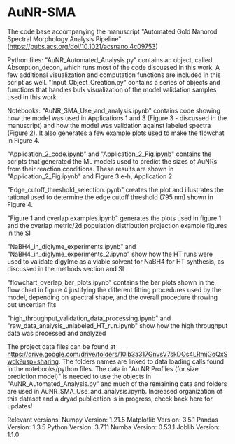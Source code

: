 # AuNR-SMA
The code base accompanying the manuscript "Automated Gold Nanorod Spectral Morphology Analysis Pipeline" (https://pubs.acs.org/doi/10.1021/acsnano.4c09753)

Python files: 
"AuNR_Automated_Analysis.py" contains an object, called Absorption_decon, which runs most of the code discussed in this work. A few additional visualization and computation functions are included in this script as well.
"Input_Object_Creation.py" contains a series of objects and functions that handles bulk visualization of the model validation samples used in this work. 

Notebooks:
"AuNR_SMA_Use_and_analysis.ipynb" contains code showing how the model was used in Applications 1 and 3 (Figure 3 - discussed in the manuscript) and how the model was validation against labeled spectra (Figure 2). 
It also generates a few example plots used to make the flowchat in Figure 4. 

"Application_2_code.ipynb" and "Application_2_Fig.ipynb" contains the scripts that generated the ML models used to predict the sizes of AuNRs from their reaction conditions. These results are shown in "Application_2_Fig.ipynb" and Figure 3 e-h, Application 2 

"Edge_cutoff_threshold_selection.ipynb" creates the plot and illustrates the rational used to determine the edge cutoff threshold (795 nm) shown in Figure 4. 

"Figure 1 and overlap examples.ipynb" generates the plots used in figure 1 and the overlap metric/2d population distribution projection example figures in the SI 

"NaBH4_in_diglyme_experiments.ipynb" and "NaBH4_in_diglyme_experiments_2.ipynb" show how the HT runs were used to validate digylme as a viable solvent for NaBH4 for HT synthesis, as discussed in the methods section and SI 

"flowchart_overlap_bar_plots.ipynb" contains the bar plots shown in the flow chart in figure 4 justifying the different fitting procedures used by the model, depending on spectral shape, and the overall procedure throwing out uncertian fits

"high_throughput_validation_data_processing.ipynb" and "raw_data_analysis_unlabeled_HT_run.ipynb" show how the high throughput data was processed and analyzed 

The project data files can be found at https://drive.google.com/drive/folders/10ib3a317GnvsV7skDOs4LRmjGoQxSwdk?usp=sharing. The folders names are linked to data loading calls found in the notebooks/python files. 
The data in "Au NR Profiles (for size prediction model)" is needed to use the objects in "AuNR_Automated_Analysis.py" and much of the remaining data and folders are used in AuNR_SMA_Use_and_analysis.ipynb. Increased organization of this dataset and a dryad publication is in progress, check back here for updates! 

Relevant versions: Numpy Version: 1.21.5
Matplotlib Version: 3.5.1
Pandas Version: 1.3.5
Python Version: 3.7.11
Numba Version: 0.53.1
Joblib Version: 1.1.0
